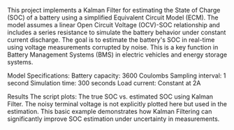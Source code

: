 This project implements a Kalman Filter for estimating the State of Charge (SOC) of a battery using a simplified Equivalent Circuit Model (ECM). The model assumes a linear Open Circuit Voltage (OCV)-SOC relationship and includes a series resistance to simulate the battery behavior under constant current discharge.
The goal is to estimate the battery's SOC in real-time using voltage measurements corrupted by noise. This is a key function in Battery Management Systems (BMS) in electric vehicles and energy storage systems.

Model Specifications:
Battery capacity: 3600 Coulombs
Sampling interval: 1 second
Simulation time: 300 seconds
Load current: Constant at 2A

Results
The script plots:
The true SOC vs. estimated SOC using Kalman Filter.
The noisy terminal voltage is not explicitly plotted here but used in the estimation.
This basic example demonstrates how Kalman Filtering can significantly improve SOC estimation under uncertainty in measurements.
